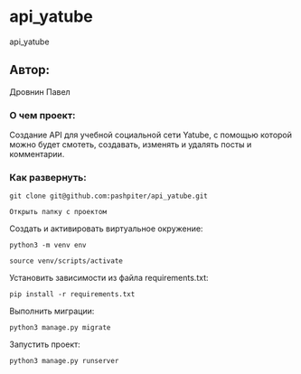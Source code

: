 # api_yatube
api_yatube

## Автор:
Дровнин Павел

### О чем проект:

Создание API для учебной социальной сети Yatube, с помощью которой можно будет смотеть, создавать, изменять и удалять посты и комментарии.

### Как развернуть:

```
git clone git@github.com:pashpiter/api_yatube.git
```

```
Открыть папку с проектом
```

Cоздать и активировать виртуальное окружение:

```
python3 -m venv env
```

```
source venv/scripts/activate
```

Установить зависимости из файла requirements.txt:

```
pip install -r requirements.txt
```

Выполнить миграции:

```
python3 manage.py migrate
```

Запустить проект:

```
python3 manage.py runserver
```

